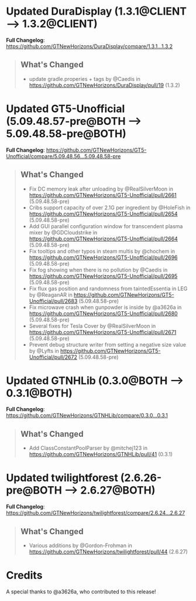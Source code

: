 # Updated DuraDisplay (1.3.1@CLIENT --> 1.3.2@CLIENT)
**Full Changelog**: https://github.com/GTNewHorizons/DuraDisplay/compare/1.3.1...1.3.2
>## What's Changed
> * update gradle.properies + tags by @Caedis in https://github.com/GTNewHorizons/DuraDisplay/pull/19 (1.3.2)
>

# Updated GT5-Unofficial (5.09.48.57-pre@BOTH --> 5.09.48.58-pre@BOTH)
**Full Changelog**: https://github.com/GTNewHorizons/GT5-Unofficial/compare/5.09.48.56...5.09.48.58-pre
>## What's Changed
> * Fix DC memory leak after unloading by @RealSilverMoon in https://github.com/GTNewHorizons/GT5-Unofficial/pull/2661 (5.09.48.58-pre)
> * Cribs support capacity of over 2.1G per ingredient by @HoleFish in https://github.com/GTNewHorizons/GT5-Unofficial/pull/2654 (5.09.48.58-pre)
> * Add GUI parallel configuration window for transcendent plasma mixer by @GDCloudstrike in https://github.com/GTNewHorizons/GT5-Unofficial/pull/2664 (5.09.48.58-pre)
> * Fix tooltips and other typos in steam multis by @chochem in https://github.com/GTNewHorizons/GT5-Unofficial/pull/2696 (5.09.48.58-pre)
> * Fix fog showing when there is no pollution by @Caedis in https://github.com/GTNewHorizons/GT5-Unofficial/pull/2695 (5.09.48.58-pre)
> * Fix flux gas position and randomness from taintedEssentia in LEG by @ReaganAR in https://github.com/GTNewHorizons/GT5-Unofficial/pull/2683 (5.09.48.58-pre)
> * Fix microwave crash when gunpowder is inside by @a3626a in https://github.com/GTNewHorizons/GT5-Unofficial/pull/2680 (5.09.48.58-pre)
> * Several fixes for Tesla Cover by @RealSilverMoon in https://github.com/GTNewHorizons/GT5-Unofficial/pull/2671 (5.09.48.58-pre)
> * Prevent debug structure writer from setting a negative size value by @Lyfts in https://github.com/GTNewHorizons/GT5-Unofficial/pull/2672 (5.09.48.58-pre)
>

# Updated GTNHLib (0.3.0@BOTH --> 0.3.1@BOTH)
**Full Changelog**: https://github.com/GTNewHorizons/GTNHLib/compare/0.3.0...0.3.1
>## What's Changed
> * Add ClassConstantPoolParser by @mitchej123 in https://github.com/GTNewHorizons/GTNHLib/pull/41 (0.3.1)
>

# Updated twilightforest (2.6.26-pre@BOTH --> 2.6.27@BOTH)
**Full Changelog**: https://github.com/GTNewHorizons/twilightforest/compare/2.6.24...2.6.27
>## What's Changed
> * Various additions by @Gordon-Frohman in https://github.com/GTNewHorizons/twilightforest/pull/44 (2.6.27)
>

# Credits
A special thanks to @a3626a, who contributed to this release!